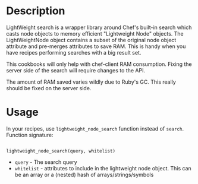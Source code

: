 Description
===========
LightWeight search is a wrapper library around Chef's built-in search which casts node objects to memory efficient "Lightweight Node" objects.
The LightWeightNode object contains a subset of the original node object attribute and pre-merges attributes to save RAM. This is handy when you have recipes performing searches with a big result set.

This cookbooks will only help with chef-client RAM consumption. Fixing the server side of the search will require changes to the API.

The amount of RAM saved varies wildly due to Ruby's GC. This really should be fixed on the server side.

Usage
=====
In your recipes, use `lightweight_node_search` function instead of `search`. Function signature:

<pre><code>
lightweight_node_search(query, whitelist)
</code></pre>
* `query` - The search query
* `whitelist` - attributes to include in the lightweight node object. This can be an array or a (nested) hash of arrays/strings/symbols
